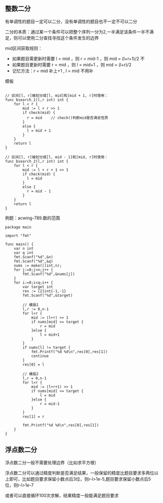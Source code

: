 ##  整数二分

有单调性的题目一定可以二分，没有单调性的题目也不一定不可以二分

二分的本质：通过某一个条件可以把整个序列一分为2,一半满足该条件一半不满足，则可以使用二分查找寻找这个条件发生的边界

mid区间获取规则：
  - 如果题目需更新时需要 l = mid ，则 r = mid-1 ，则 mid = (l+r+1)/2 不
  - 如果题目更新时需要 r = mid ，则 l = mid+1 ，则 mid = (l+r)/2
  - 记忆方法：r = mid 补上+1 , l = mid 不用补

模板
```golang

// 区间[l, r]被划分成[l, mid]和[mid + 1, r]时使用：
func bsearch_1(l,r int) int {
    for l < r {
        mid := l + r >> 1
        if check(mid) {
          r = mid    // check()判断mid是否满足性质
        }
        else { 
          l = mid + 1
        }
    }
    return l
}

// 区间[l, r]被划分成[l, mid - 1]和[mid, r]时使用：
func bsearch_2(l,r int) int {
    for l < r {
        mid := l + r + 1 >> 1
        if check(mid) {
          l = mid
        }
        else {
          r = mid - 1
        }
    }
    return l
}
```

例题：acwing-789.数的范围

```golang
package main 

import "fmt"

func main() {
    var n int
    var q int
    fmt.Scanf("%d",&n)
    fmt.Scanf("%d",&q)
    nums := make([]int,n);
    for j:=0;j<n;j++ {
        fmt.Scanf("%d",&nums[j])
    }
    for i:=0;i<q;i++ {
        var target int
        res := [2]int{-1,-1}
        fmt.Scanf("%d",&target)
        
        // 模版1
        l,r := 0,n-1
        for l<r {
            mid := (l+r) >> 1
            if nums[mid] >= target {
                r = mid
            }else {
                l = mid+1                
            }
        }
        if nums[l] != target {
            fmt.Printf("%d %d\n",res[0],res[1])
            continue
        }
        res[0] = l
        
        // 模版2
        l,r = 0,n-1
        for l<r {
            mid := (l+r+1) >> 1
            if nums[mid] <= target {
                l = mid
            }else {
                r = mid-1
            }
        }
        res[1] = r
        
        fmt.Printf("%d %d\n",res[0],res[1])
    }
}
```

## 浮点数二分

浮点数二分一般不需要处理边界（比如求平方根）

浮点数二分可以通过精度判断是否满足结果，一般保留的精度比题目要求多两位以上即可，比如题目要求保留小数点后3位，则r-l>1e-5,题目要求保留小数点后5位，则r-l>1e-7

或者可以直接循环100次求解，结果精度一般能满足题目要求
